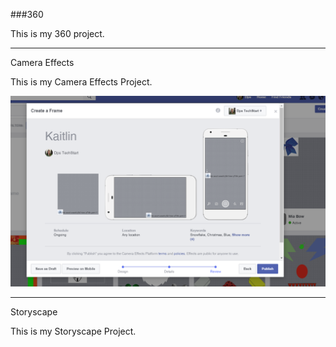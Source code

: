 ###360

This is my 360 project.

<script src="//360.vizor.io/scripts/embed.js" data-vizorurl="https://360.vizor.io/embed/v/4by" ></script>

***

Camera Effects

This is my Camera Effects Project.

![kaitlin](https://github.com/kaitlinbland/kaitlinbland.github.io/blob/master/kaitlin.PNG?raw=true "Optional Title")


***

Storyscape

This is my Storyscape Project. 

<script src="//360.vizor.io/scripts/embed.js" data-vizorurl="https://patches.vizor.io/embed/blandkaitlin/fourth-scene" ></script>
